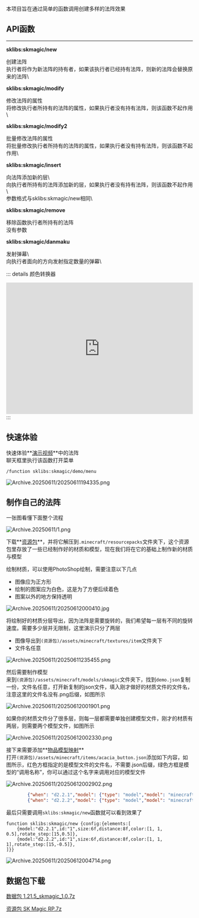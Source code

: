 <FeatureHead
    title = '一种基于展示实体的法阵'
    authorName = SKSAMA
    avatarUrl = '../../_authors/sk.jpg'
    :socialLinks="[
        { name: 'BiliBili', url: 'https://space.bilibili.com/286192403' }
    ]"
    resourceLink = 'https://ymqlgthbsakuradream.github.io/posts/minecraft/Archive.20250611/'
    cover='../_assets/1.jpg'
/>

本项目旨在通过简单的函数调用创建多样的法阵效果

## API函数

---

**sklibs:skmagic/new**

创建法阵\
执行者将作为新法阵的持有者，如果该执行者已经持有法阵，则新的法阵会替换原来的法阵\  

<NBTTree code='
@Desc<"根标签">
data config {
    @Desc<"该法阵所包含的层">
    elements as list<data {
        @Desc<"(可选，该项默认为model的值) 层ID">
        id as string;
        @Desc<"该层的模型">
        model as string;
        @Desc<"模型的渲染颜色，列表中的三个值分别表示RGB通道，使用颜色转换器计算颜色">
        color as list<float>;
        @Desc<"该层距离玩家眼部的距离">
        distance as float;
        @Desc<"该层的缩放倍数">
        size as float;
        @Desc<"(可选) 旋转步长，例如[10,3.14]表示每10tick旋转3.14弧度，不指定该项则不旋转">
        rotate_step as list<float>;
        @Desc<"(可选，默认为0) 初相位">
        rotate_phase as float;
    }>;
}'
/>

**sklibs:skmagic/modify**  

修改法阵的属性\
将修改执行者所持有的法阵的属性，如果执行者没有持有法阵，则该函数不起作用\

<NBTTree code='
@Desc<"根标签">
data config {
    @Desc<"目标层ID，给所有ID为该ID的层应用如下变换">
    id as string;
    @Desc<"缩放倍数">
    size as float;
    @Desc<"到玩家眼部的距离">
    distance as float;  
    @Desc<"插值时间">
    duration as int;
}'
/>

**sklibs:skmagic/modify2**  

批量修改法阵的属性\
将批量修改执行者所持有的法阵的属性，如果执行者没有持有法阵，则该函数不起作用\

<NBTTree code='
@Desc<"根标签">
data config {
    @Desc<"修改列表">
    modify as list<data {
        @Desc<"目标层ID，给所有ID为该ID的层应用如下变换">
        id as string;
        @Desc<"缩放倍数">
        size as float;
        @Desc<"到玩家眼部的距离">
        distance as float;  
        @Desc<"插值时间">
        duration as int;
    }>;
}'
/>

**sklibs:skmagic/insert**  

向法阵添加新的层\  
向执行者所持有的法阵添加新的层，如果执行者没有持有法阵，则该函数不起作用\  
参数格式与sklibs:skmagic/new相同\

<NBTTree code='
@Desc<"根标签">
data config {
    @Desc<"该法阵所包含的层">
    elements as list<data {
        @Desc<"(可选，该项默认为model的值) 层ID">
        id as string;
        @Desc<"该层的模型">
        model as string;
        @Desc<"模型的渲染颜色，列表中的三个值分别表示RGB通道，使用[颜色转换器](#color)计算颜色">
        color as list<float>;
        @Desc<"该层距离玩家眼部的距离">
        distance as float;
        @Desc<"该层的缩放倍数">
        size as float;
        @Desc<"(可选) 旋转步长，例如[10,3.14]表示每10tick旋转3.14弧度，不指定该项则不旋转">
        rotate_step as list<float>;
        @Desc<"(可选，默认为0) 初相位">
        rotate_phase as float;
    }>;
}'
/>

**sklibs:skmagic/remove**  

移除函数执行者所持有的法阵\
没有参数

**sklibs:skmagic/danmaku**  

发射弹幕\  
向执行者面向的方向发射指定数量的弹幕\

<NBTTree code='
@Desc<"根标签">
data config {
    @Desc<"弹幕的数量">
    n as int;
}'
/>

::: details 颜色转换器
<div id="color"></div>
<iframe src="https://tools.minecraft.wiki/static/tools/decimalColor/" style="border: none; display: block; width: 100%; height: 355px; background-color: #f0f0f0;"></iframe>
:::

## 快速体验

快速体验**[演示视频](链接一会补上)**中的法阵  
聊天框里执行该函数打开菜单

```mcfunction
/function sklibs:skmagic/demo/menu
```

![Archive.20250611/20250611194335.png](Archive.20250611/20250611194335.png)

## 制作自己的法阵

一张图看懂下面整个流程

![Archive.20250611/1.png](Archive.20250611/1.png)

下载**[资源包](#download)**，并将它解压到`.minecraft/resourcepacks`文件夹下，这个资源包里存放了一些已经制作好的材质和模型，现在我们将在它的基础上制作新的材质与模型  
  
绘制材质，可以使用PhotoShop绘制，需要注意以下几点  

- 图像应为正方形
- 绘制的图案应为白色，这是为了方便后续着色
- 图案以外的地方保持透明

![Archive.20250611/20250612000410.jpg](Archive.20250611/20250612000410.jpg)

将绘制好的材质分层导出，因为法阵是需要旋转的，我们希望每一层有不同的旋转速度。需要多少层并无限制，这里演示只分了两层  
  
- 图像导出到`(资源包)/assets/minecraft/textures/item`文件夹下
- 文件名任意

![Archive.20250611/20250611235455.png](Archive.20250611/20250611235455.png)

然后需要制作模型  
来到`(资源包)/assets/minecraft/models/skmagic`文件夹下，找到`demo.json`复制一份，文件名任意，打开新复制的json文件，填入刚才做好的材质文件的文件名，注意这里的文件名没有.png后缀，如图所示

![Archive.20250611/20250612001901.png](Archive.20250611/20250612001901.png)

如果你的材质文件分了很多层，则每一层都需要单独创建模型文件，刚才的材质有两层，则需要两个模型文件，如图所示 

![Archive.20250611/20250612002330.png](Archive.20250611/20250612002330.png)

接下来需要添加**[物品模型映射](https://zh.minecraft.wiki/w/%E7%89%A9%E5%93%81%E6%A8%A1%E5%9E%8B%E6%98%A0%E5%B0%84)**  
打开`(资源包)/assets/minecraft/items/acacia_button.json`添加如下内容，如图所示，红色方框指定的是模型文件的文件名，不需要.json后缀，绿色方框是模型的“调用名称”，你可以通过这个名字来调用对应的模型文件  

![Archive.20250611/20250612002902.png](Archive.20250611/20250612002902.png)

```json
        {"when": "d2.2.1","model": {"type": "model","model": "minecraft:skmagic/d2.2.1","tints": [{"type": "dye","default": [0,0,0]}]}},
        {"when": "d2.2.2","model": {"type": "model","model": "minecraft:skmagic/d2.2.2","tints": [{"type": "dye","default": [0,0,0]}]}}
```

最后只需要调用`sklibs:skmagic/new`函数就可以看到效果了

```mcfunction
function sklibs:skmagic/new {config:{elements:[
    {model:"d2.2.1",id:"1",size:6f,distance:8f,color:[1, 1, 0.5],rotate_step:[15,0.5]},
    {model:"d2.2.2",id:"1",size:6f,distance:8f,color:[1, 1, 1],rotate_step:[15,-0.5]},
]}}
```

![Archive.20250611/20250612004714.png](Archive.20250611/20250612004714.png)

## 数据包下载

[数据包 1.21.5_skmagic_1.0.7z](https://ymqlgthbsakuradream.github.io/posts/minecraft/Archive.20250611/1.21.5_skmagic_1.0.7z)

[资源包 SK Magic RP.7z](https://ymqlgthbsakuradream.github.io/posts/minecraft/Archive.20250611/SK%20Magic%20RP.7z)
